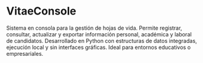 # VitaeConsole
Sistema en consola para la gestión de hojas de vida. Permite registrar, consultar, actualizar y exportar información personal, académica y laboral de candidatos. Desarrollado en Python con estructuras de datos integradas, ejecución local y sin interfaces gráficas. Ideal para entornos educativos o empresariales.
